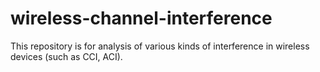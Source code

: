# wireless-channel-interference
This repository is for analysis of various kinds of interference in wireless devices (such as CCI, ACI).
